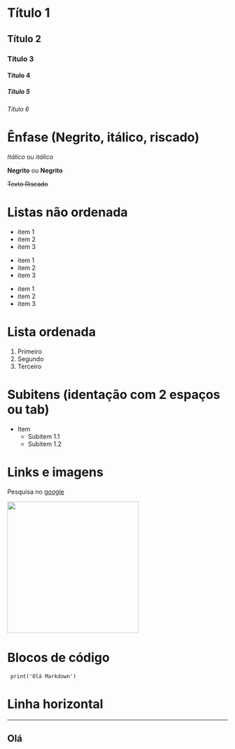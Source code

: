 # Título 1
## Título 2
### Título 3
#### Título 4
##### Título 5
###### Título 6

# Ênfase (Negrito, itálico, riscado)
*Itálico* ou _itálico_

**Negrito** ou __Negrito__

~~Texto Riscado~~

# Listas não ordenada

* item 1
* item 2
* item 3

- item 1
- item 2
- item 3

+ item 1
+ item 2
+ item 3

# Lista ordenada

1. Primeiro
2. Segundo
3. Terceiro

# Subitens (identação com 2 espaços ou tab)
- Item
    - Subitem 1.1
    - Subitem 1.2

# Links e imagens

Pesquisa no [google](https://www.google.com) 

<!-- ![Texto alternativo](https://upload.wikimedia.org/wikipedia/commons/thumb/0/0a/Python.svg/800px-Python.svg.png) -->

<img src="https://upload.wikimedia.org/wikipedia/commons/thumb/0/0a/Python.svg/800px-Python.svg.png" width=300px>

# Blocos de código

```` print('Olá Markdown')````

# Linha horizontal

---
Olá
---